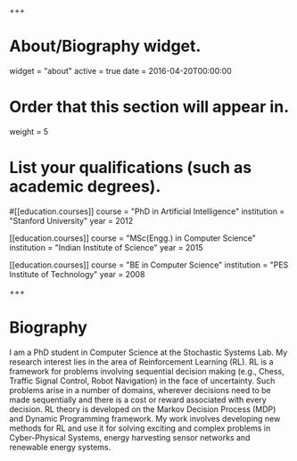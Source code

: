 +++
# About/Biography widget.
widget = "about"
active = true
date = 2016-04-20T00:00:00

# Order that this section will appear in.
weight = 5


# List your qualifications (such as academic degrees).
#[[education.courses]]
  course = "PhD in Artificial Intelligence"
  institution = "Stanford University"
  year = 2012

[[education.courses]]
  course = "MSc(Engg.) in Computer Science"
  institution = "Indian Institute of Science"
  year = 2015

[[education.courses]]
  course = "BE in Computer Science"
  institution = "PES Institute of Technology"
  year = 2008
 
+++

# Biography

I am a PhD student in Computer Science at the Stochastic Systems Lab. My research interest lies in the area of Reinforcement Learning (RL). RL is a framework for problems involving sequential decision making (e.g., Chess, Traffic Signal Control, Robot Navigation) in the face of uncertainty. Such problems arise in a number of domains, wherever decisions need to be made sequentially and there is a cost or reward associated with every decision. RL theory is developed on the Markov Decision Process (MDP) and Dynamic Programming framework. My work involves developing new methods for RL and use it for solving exciting and complex problems in Cyber-Physical Systems, energy harvesting sensor networks and renewable energy systems. 
